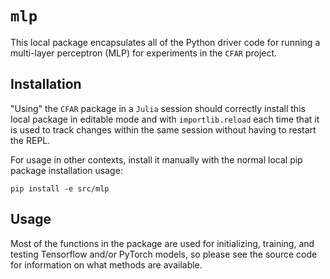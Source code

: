 # `mlp`

This local package encapsulates all of the Python driver code for running a multi-layer perceptron (MLP) for experiments in the `CFAR` project.

## Installation

"Using" the `CFAR` package in a `Julia` session should correctly install this local package in editable mode and with `importlib.reload` each time that it is used to track changes within the same session without having to restart the REPL.

For usage in other contexts, install it manually with the normal local pip package installation usage:

```shell
pip install -e src/mlp
```

## Usage

Most of the functions in the package are used for initializing, training, and testing Tensorflow and/or PyTorch models, so please see the source code for information on what methods are available.
